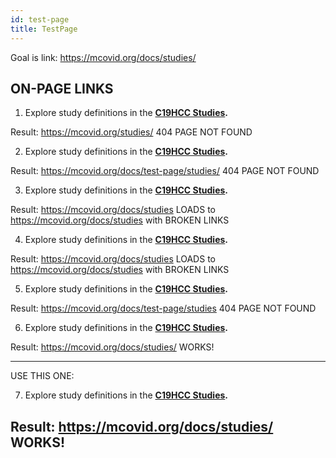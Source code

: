 ```yaml
---
id: test-page
title: TestPage
---
```


Goal is link: https://mcovid.org/docs/studies/

## ON-PAGE LINKS

1. Explore study definitions in the **[C19HCC Studies](/studies/).**

Result: https://mcovid.org/studies/
404 PAGE NOT FOUND

2. Explore study definitions in the **[C19HCC Studies](studies/).**

Result: https://mcovid.org/docs/test-page/studies/
404 PAGE NOT FOUND 

3. Explore study definitions in the **[C19HCC Studies](/studies.md).**

Result: https://mcovid.org/docs/studies
LOADS to https://mcovid.org/docs/studies with BROKEN LINKS

4. Explore study definitions in the **[C19HCC Studies](studies.md).**

Result: https://mcovid.org/docs/studies
LOADS to https://mcovid.org/docs/studies with BROKEN LINKS

5. Explore study definitions in the **[C19HCC Studies](studies).**

Result: https://mcovid.org/docs/test-page/studies
404 PAGE NOT FOUND 

6. Explore study definitions in the **[C19HCC Studies](/studies.md/).**

Result: https://mcovid.org/docs/studies/
WORKS!

---
USE THIS ONE:

7. Explore study definitions in the **[C19HCC Studies](/docs/studies/).**

Result: https://mcovid.org/docs/studies/
WORKS!
---